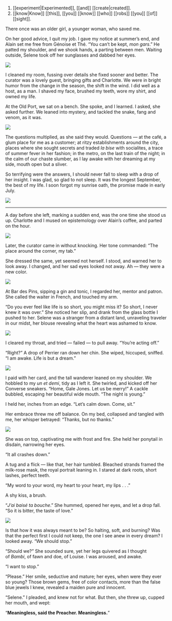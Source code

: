 
1. [[experiment|Experimented]], [[and]] [[create|created]]. 
2. [[know|Know]] [[this]], [[you]] [[know]] [[who]] [[robs]] [[you]] [[of]] [[sight]].

There once was an older girl, a younger woman, who saved me.

On her good advice, I quit my job. I gave my notice at summer’s end, and Alain set me free from Génoise et Thé. “You can’t be kept, _mon gars_.” He patted my shoulder, and we shook hands, a parting between men. Waiting outside, Selene took off her sunglasses and dabbed her eyes.

![](https://sunriseoath.files.wordpress.com/2023/01/bg-oldmtl-day.webp?w=1024)

I cleaned my room, fussing over details she fixed sooner and better. The curator was a lovely guest, bringing gifts and Charlotte. We were in bright humor from the change in the season, the shift in the wind. I did well as a host, as a man. I shaved my face, brushed my teeth, wore my shirt, and owned my life.

At the Old Port, we sat on a bench. She spoke, and I learned. I asked, she asked further. We leaned into mystery, and tackled the snake, fang and venom, as it was. 

![](https://sunriseoath.files.wordpress.com/2023/01/cg-bench.png?w=1024)

The questions multiplied, as she said they would. Questions — at the café, a glum place for me as a customer; at ritzy establishments around the city, places where she sought secrets and traded _la bise_ with socialites, a trace of summer fever in her fashion; in the metro, on the last train of the night; in the calm of our chaste slumber, as I lay awake with her dreaming at my side, mouth open but a sliver.

So terrifying were the answers, I should never fall to sleep with a drop of her insight. I was glad, so glad to not sleep. It was the longest September, the best of my life. I soon forgot my sunrise oath, the promise made in early July.

![](https://sunriseoath.files.wordpress.com/2023/01/bg-port-sunrise3.webp?w=1024)

---

A day before she left, marking a sudden end, was the one time she stood us up. Charlotte and I mused on epistemology over Alain’s coffee, and parted on the hour.

![](https://sunriseoath.files.wordpress.com/2023/01/bg-gnt-day-1.webp?w=1024)

Later, the curator came in without knocking. Her tone commanded: “The place around the corner, my tab.”

She dressed the same, yet seemed not herself. I stood, and warned her to look away. I changed, and her sad eyes looked not away. Ah — they were a new color. 

![](https://sunriseoath.files.wordpress.com/2023/01/cg-7-1.png?w=1024)

At Bar des Pins, sipping a gin and tonic, I regarded her, mentor and patron. She called the waiter in French, and touched my arm.

“Do you ever feel like life is so short, you might miss it? So short, I never knew it was over.” She noticed her slip, and drank from the glass bottle I pushed to her. Selene was a stranger from a distant land, unraveling traveler in our midst, her blouse revealing what the heart was ashamed to know.

![](https://sunriseoath.files.wordpress.com/2023/01/bg-bar-night.webp?w=1024)

I cleared my throat, and tried — failed — to pull away. “You’re acting off.”

“Right?” A drop of Perrier ran down her chin. She wiped, hiccuped, sniffed. “I am awake. Life is but a dream.”

![](https://sunriseoath.files.wordpress.com/2023/01/bg-durocher-night.webp?w=1024)

I paid with her card, and the tall wanderer leaned on my shoulder. We hobbled to my _un et demi_, tidy as I left it. She twirled, and kicked off her Converse sneakers. “Home, Gale Jones. Let us be merry!” A cackle bubbled, escaping her beautiful wide mouth. “The night is young.”

I held her, inches from an edge. “Let’s calm down. Come, sit.”

Her embrace threw me off balance. On my bed, collapsed and tangled with me, her whisper betrayed: “Thanks, but no thanks.”

![](https://sunriseoath.files.wordpress.com/2023/01/bg-studio-night2.webp?w=1024)

She was on top, captivating me with frost and fire. She held her ponytail in disdain, narrowing her eyes.

“It all crashes down.”

A tug and a flick — like that, her hair tumbled. Bleached strands framed the milk-rose mask, the royal portrait leaning in. I stared at dark roots, short lashes, perfect teeth.

“My word to your word, my heart to your heart, my lips . . .”

A shy kiss, a brush.

“_J’ai baisé ta bouche_.” She hummed, opened her eyes, and let a drop fall. “So it is bitter, the taste of love.”

![](https://sunriseoath.files.wordpress.com/2023/01/cg-6.png?w=1024)

Is that how it was always meant to be? So halting, soft, and burning? Was that the perfect first I could not keep, the one I see anew in every dream? I looked away. “We should stop.”

“Should we?” She sounded sure, yet her legs quivered as I thought of _Bambi_, of fawn and doe, of Louise. I was aroused, and awake.

“I want to stop.”

“Please.” Her smile, seductive and mature; her eyes, when were they ever so young? Those brown gems, free of color contacts, more than the false blue jewels I knew, revealed a maiden pure and innocent.

“Selene.” I pleaded, and knew not for what. But then, she threw up, cupped her mouth, and wept: 

“**Meaningless, said the Preacher. Meaningless.**”